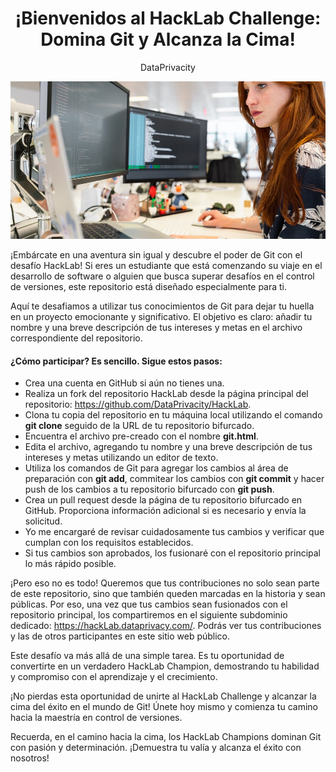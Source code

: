 <div align="center">
    <h1>¡Bienvenidos al HackLab Challenge: Domina Git y Alcanza la Cima!</h1>
    <p>DataPrivacity</p>
</div>

<div align="center">
    <img src="assets/images/logo.jpg">
</div>

¡Embárcate en una aventura sin igual y descubre el poder de Git con el desafío HackLab! Si eres un estudiante que está comenzando su viaje en el desarrollo de software o alguien que busca superar desafíos en el control de versiones, este repositorio está diseñado especialmente para ti.

Aquí te desafiamos a utilizar tus conocimientos de Git para dejar tu huella en un proyecto emocionante y significativo. El objetivo es claro: añadir tu nombre y una breve descripción de tus intereses y metas en el archivo correspondiente del repositorio.

#### ¿Cómo participar? Es sencillo. Sigue estos pasos:

- Crea una cuenta en GitHub si aún no tienes una.
- Realiza un fork del repositorio HackLab desde la página principal del repositorio: https://github.com/DataPrivacity/HackLab.
- Clona tu copia del repositorio en tu máquina local utilizando el comando **git clone** seguido de la URL de tu repositorio bifurcado.
- Encuentra el archivo pre-creado con el nombre **git.html**.
- Edita el archivo, agregando tu nombre y una breve descripción de tus intereses y metas utilizando un editor de texto.
- Utiliza los comandos de Git para agregar los cambios al área de preparación con **git add**, commitear los cambios con **git commit** y hacer push de los cambios a tu repositorio bifurcado con **git push**.
- Crea un pull request desde la página de tu repositorio bifurcado en GitHub. Proporciona información adicional si es necesario y envía la solicitud.
- Yo me encargaré de revisar cuidadosamente tus cambios y verificar que cumplan con los requisitos establecidos.
- Si tus cambios son aprobados, los fusionaré con el repositorio principal lo más rápido posible.

¡Pero eso no es todo! Queremos que tus contribuciones no solo sean parte de este repositorio, sino que también queden marcadas en la historia y sean públicas. Por eso, una vez que tus cambios sean fusionados con el repositorio principal, los compartiremos en el siguiente subdominio dedicado: https://hackLab.dataprivacy.com/. Podrás ver tus contribuciones y las de otros participantes en este sitio web público.

Este desafío va más allá de una simple tarea. Es tu oportunidad de convertirte en un verdadero HackLab Champion, demostrando tu habilidad y compromiso con el aprendizaje y el crecimiento.

¡No pierdas esta oportunidad de unirte al HackLab Challenge y alcanzar la cima del éxito en el mundo de Git! Únete hoy mismo y comienza tu camino hacia la maestría en control de versiones.

Recuerda, en el camino hacia la cima, los HackLab Champions dominan Git con pasión y determinación. ¡Demuestra tu valía y alcanza el éxito con nosotros!